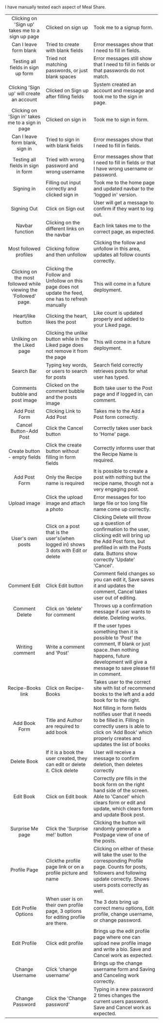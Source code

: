 I have manually tested each aspect of Meal Share.

| | | |
|:-------:|:--------|:--------|
| Clicking on 'Sign up' takes me to a sign up page | Clicked on sign up | Took me to a signup form. |
| Can I leave form blank | Tried to create with blank fields | Error messages show that I need to fill in fields. |
| Testing all fields in sign up form | Tried not matching passwords, or just blank spaces | Error messages still show that I need to fill in fields or that passwords do not match. |
| Clicking 'Sign up' will create an account | Clicked on Sign up after filling fields | System created an account and message and took me to the sign in page. |
| Clicking on 'Sign in' takes me to a sign in page | Clicked on sign in | Took me to sign in form. |
| Can I leave form blank, sign in | Tried to sign in with blank fields | Error messages show that I need to fill in fields. |
| Testing all fields in sign in form | Tried with wrong password and wrong username | Error messages show that I need to fill in fields or that I have wrong username or password. |
| Signing in | Filling out input correctly and clicked sign in | Took me to the home page and updated navbar to the 'logged in' version. |
| Signing Out | Click on Sign out | User will get a message to confirm if they want to log out. |
| Navbar function | Clicking on the different links on the navbar | Each link takes me to the correct page, as expected. |
| Most followed profiles | Clicking follow and then unfollow | Clicking the follow and unfollow in this area, updates all follow counts correctly. |
| Clicking on the most followed while viewing the 'Followed' page. | Clicking the Follow and Unfollow on this page does not update the feed, one has to refresh manually | This will come in a future deployment. |
| Heart/like button | Clicking the heart, likes the post | Like count is updated properly and added to your Liked page. |
| Unliking on the Liked page | Clicking the unlike button while in the Liked page does not remove it from the page | This will come in a future deployment. |
| Search Bar | Typing key words, or users to search for posts | Search field correctly retrieves posts for what user has typed. |
| Comments bubble and post image | Clicked on the comment bubble and the posts image | Both take user to the Post page and if logged in, can comment. |
| Add Post Form | Clicking Link to Add Post | Takes me to the Add a Post form correctly. |
| Cancel Button-Add Post | Click the Cancel button | Correctly takes user back to 'Home' page. |
| Create button - empty fields | Click the create button without filling in form fields | Correctly informs user that the Recipe Name is required. |
| Add Post Form | Only the Recipe name is required | It is possible to create a post with nothing but the recipe name, though not a very engaging post. |
| Upload image | Click the upload image and attach a photo | Error messages for too large file or too long file name come up correctly. |
| User's own posts | Click on a post that is the user's(when logged in) shows 3 dots with Edit or delete | Clicking Delete will throw up a question of confirmation to the user, clicking edit will bring up the Add Post form, but prefilled in with the Posts data. Buttons show correctly 'Update' 'Cancel'. |
| Comment Edit | Click Edit button | Comment field changes so you can edit it, Save saves it and updates the comment, Cancel takes user out of editing. |
| Comment Delete | Click on 'delete' for comment | Throws up a confirmation message if user wants to delete. Deleting works. |
| Writing comment | Write a comment and 'Post' | If the user types something then it is possible to 'Post' the comment, If blank or just space..then nothing happens, future development will give a message to save please fill in comment. |
| Recipe-Books link | Click on Recipe-Books | Takes user to the correct site with list of recommend books to the left and a add book for to the right. |
| Add Book Form | Title and Author are required to add book | Not filling in form fields notifies user that it needs to be filled in. Filling in correctly users is able to click on 'Add Book' which properly creates and updates the list of books |
| Delete Book | If it is a book the user created, they can edit or delete it. Click delete | User will receive a message to confirm deletion, then deletes correctly |
| Edit Book | Click on Edit book | Correctly pre fills in the book form on the right hand side of the screen. Able to 'Cancel' which clears form or edit and update, which clears form and update Book post. |
| Surprise Me page | Click the 'Surprise me!' button | Clicking the button will randomly generate a Postpage view of one of the posts. |
| Profile Page | Clickthe profile page link or on a profile picture and name | Clicking on either of these will take the user to the corresponding Profile page. Counts for posts, followers and following update correctly. Shows users posts correctly as well. |
| Edit Profile Options | When user is on their own profile page, 3 options for editing profile are there. | The 3 dots bring up correct menu options, Edit profile, change username, or change password. |
| Edit Profile | Click edit profile | Brings up the edit profile page where one can upload new profile image and write a bio. Save and Cancel work as expected. |
| Change Username | Click 'change username' | Brings up the change username form and Saving and Canceling work correctly. |
| Change Password | Click the 'Change password' | Typing in a new password 2 times changes the current users password. Save and Cancel work as expected. |
